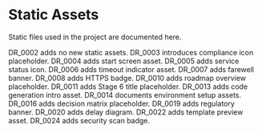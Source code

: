 # Static Assets

Static files used in the project are documented here.

DR_0002 adds no new static assets.
DR_0003 introduces compliance icon placeholder.
DR_0004 adds start screen asset.
DR_0005 adds service status icon.
DR_0006 adds timeout indicator asset.
DR_0007 adds farewell banner.
DR_0008 adds HTTPS badge.
DR_0010 adds roadmap overview placeholder.
DR_0011 adds Stage 6 title placeholder.
DR_0013 adds code generation intro asset.
DR_0014 documents environment setup assets.
DR_0016 adds decision matrix placeholder.
DR_0019 adds regulatory banner.
DR_0020 adds delay diagram.
DR_0022 adds template preview asset.
DR_0024 adds security scan badge.
